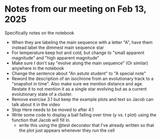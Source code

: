 # Notes from our meeting on Feb 13, 2025
Specifically notes on the notebook

* When they are labeling the main sequence with a letter "A", have them instead label the dimmest main sequence star
* For temperature keep hot and cold, but change to "small apparent magnitude" and "high apparent magnitude"
* Make sure I don't say "evolve along the main sequence" (Or similar) anywhere in the notebook
* Change the sentence about "An astute student" to "A special note"
* Reword the description of an isochrone from an evolutionary track to a "snapshot in time". Also make sure we mention distance and age. Restate it to not mention it as a single star evolving but as a current evolutionary state of a cluster.
* Remove exercise 3.1 but keep the example plots and text so Jacob can talk about it in the video
* Stop Here needs to be moved to after 4.1
* Write some code to display a ball falling over time (y vs. t plot) using the function that Jacob will fill in.
  * write this using the @test decorator that I've already written so that the plot just appears whenever they run the cell
